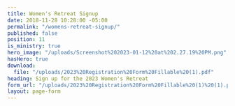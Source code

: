 ```yaml
---
title: Women's Retreat Signup
date: 2018-11-28 10:28:00 -05:00
permalink: "/womens-retreat-signup/"
published: false
position: 11
is_ministry: true
hero_image: "/uploads/Screenshot%202023-01-12%20at%202.27.19%20PM.png"
hasHero: true
download:
  file: "/uploads/2023%20Registration%20Form%20Fillable%20(1).pdf"
heading: Sign up for the 2023 Women's Retreat
form_url: "/uploads/2023%20Registration%20Form%20Fillable%20(1)%20(1).pdf"
layout: page-form
---
```



